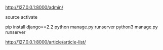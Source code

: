 http://127.0.0.1:8000/admin/

source activate

pip install django==2.2
python manage.py runserver
python3 manage.py runserver

http://127.0.0.1:8000/article/article-list/
